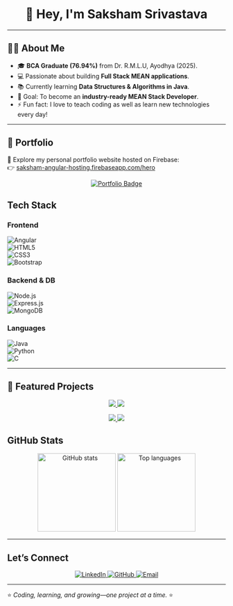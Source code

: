 <h1 align="center">👋 Hey, I'm Saksham Srivastava</h1>

---

## 🧑‍💻 About Me  
- 🎓 **BCA Graduate (76.94%)** from Dr. R.M.L.U, Ayodhya (2025).  
- 💻 Passionate about building **Full Stack MEAN applications**.  
- 📚 Currently learning **Data Structures & Algorithms in Java**.  
- 🚀 Goal: To become an **industry-ready MEAN Stack Developer**.  
- ⚡ Fun fact: I love to teach coding as well as learn new technologies every day!  

---

## 🎨 Portfolio  

🚀 Explore my personal portfolio website hosted on Firebase:  
👉 [saksham-angular-hosting.firebaseapp.com/hero](https://saksham-angular-hosting.firebaseapp.com/hero)  

<p align="center">
  <a href="https://saksham-angular-hosting.firebaseapp.com/hero" target="_blank">
    <img src="https://img.shields.io/badge/🌐 Visit Portfolio-FF5722?style=for-the-badge&logo=angular&logoColor=white" alt="Portfolio Badge">
  </a>
</p>

##  Tech Stack

### Frontend
![Angular](https://img.shields.io/badge/Angular-E23237?style=for-the-badge&logo=angular&logoColor=white)  
![HTML5](https://img.shields.io/badge/HTML5-FF5733?style=for-the-badge&logo=html5&logoColor=white)  
![CSS3](https://img.shields.io/badge/CSS3-264de4?style=for-the-badge&logo=css3&logoColor=white)  
![Bootstrap](https://img.shields.io/badge/Bootstrap-563D7C?style=for-the-badge&logo=bootstrap&logoColor=white)  

### Backend & DB
![Node.js](https://img.shields.io/badge/Node.js-339933?style=for-the-badge&logo=nodedotjs&logoColor=white)  
![Express.js](https://img.shields.io/badge/Express.js-000000?style=for-the-badge&logo=express&logoColor=white)  
![MongoDB](https://img.shields.io/badge/MongoDB-4EA94B?style=for-the-badge&logo=mongodb&logoColor=white)  

### Languages
![Java](https://img.shields.io/badge/Java-ED8B00?style=for-the-badge&logo=openjdk&logoColor=white)  
![Python](https://img.shields.io/badge/Python-3670A0?style=for-the-badge&logo=python&logoColor=ffdd54)  
![C](https://img.shields.io/badge/C-00599C?style=for-the-badge&logo=c&logoColor=white)  

---

## 📌 Featured Projects  

<p align="center">
  <a href="https://github.com/yaxxhsri7444/spotify-clone">
    <img src="https://github-readme-stats.vercel.app/api/pin/?username=yaxxhsri7444&repo=spotify-clone&theme=tokyonight" />
  </a>
  
  <a href="https://github.com/yaxxhsri7444/ecommerce-website">
    <img src="https://github-readme-stats.vercel.app/api/pin/?username=yaxxhsri7444&repo=ecommerce-website&theme=tokyonight" />
  </a>
</p>

<p align="center">
  <a href="https://github.com/yaxxhsri7444/E-learning-APP">
    <img src="https://github-readme-stats.vercel.app/api/pin/?username=yaxxhsri7444&repo=e-learning-platform&theme=tokyonight" />
  </a>
  
  <a href="https://github.com/yaxxhsri7444/decentralized-job-finder">
    <img src="https://github-readme-stats.vercel.app/api/pin/?username=yaxxhsri7444&repo=decentralized-job-finder&theme=tokyonight" />
  </a>
</p>


##  GitHub Stats

<p align="center">
  <img src="https://github-readme-stats.vercel.app/api?username=yaxxhsri7444&show_icons=true&theme=tokyonight" alt="GitHub stats" height="180"/>
  <img src="https://github-readme-stats.vercel.app/api/top-langs/?username=yaxxhsri7444&layout=compact&theme=tokyonight" alt="Top languages" height="180"/>
</p>

---

##  Let’s Connect
<p align="center">
  <a href="https://www.linkedin.com/in/saksham-srivastava-343088255" target="_blank">
    <img src="https://img.shields.io/badge/LinkedIn-0077B5?style=for-the-badge&logo=linkedin&logoColor=white" alt="LinkedIn">
  </a>
  <a href="https://github.com/yaxxhsri7444" target="_blank">
    <img src="https://img.shields.io/badge/GitHub-100000?style=for-the-badge&logo=github&logoColor=white" alt="GitHub">
  </a>
  <a href="mailto:srivastavasaksham243@gmail.com">
    <img src="https://img.shields.io/badge/Gmail-D14836?style=for-the-badge&logo=gmail&logoColor=white" alt="Email">
  </a>
</p>

---

⭐ *Coding, learning, and growing—one project at a time.* ⭐
